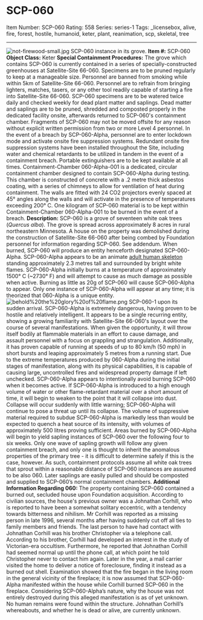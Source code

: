 # SCP-060
Item Number: SCP-060
Rating: 558
Series: series-1
Tags: _licensebox, alive, fire, forest, hostile, humanoid, keter, plant, reanimation, scp, skeletal, tree

---

![not-firewood-small.jpg](https://scp-wiki.wdfiles.com/local--files/scp-060/not-firewood-small.jpg)
SCP-060 instance in its grove.
**Item #:** SCP-060
**Object Class:** Keter
**Special Containment Procedures:** The grove which contains SCP-060 is currently contained in a series of specially-constructed greenhouses at Satellite-Site 66-060. Specimens are to be pruned regularly to keep at a manageable size.
Personnel are banned from smoking while within 5km of Satellite-Site 66-060. Personnel are to refrain from bringing lighters, matches, tasers, or any other tool readily capable of starting a fire into Satellite-Site 66-060.
SCP-060 specimens are to be watered twice daily and checked weekly for dead plant matter and saplings. Dead matter and saplings are to be pruned, shredded and composted properly in the dedicated facility onsite, afterwards returned to SCP-060's containment chamber. Fragments of SCP-060 may not be moved offsite for any reason without explicit written permission from two or more Level 4 personnel.
In the event of a breach by SCP-060-Alpha, personnel are to enter lockdown mode and activate onsite fire suppression systems. Redundant onsite fire suppression systems have been installed throughout the Site, including water and chemical retardants to be utilized in tandem in the event of a containment breach. Portable extinguishers are to be kept available at all times.
Containment-Chamber 060-Alpha-001 is a dedicated, circular containment chamber designed to contain SCP-060-Alpha during testing. This chamber is constructed of concrete with a .2 metre thick asbestos coating, with a series of chimneys to allow for ventilation of heat during containment. The walls are fitted with 24 CO2 projectors evenly spaced at 45° angles along the walls and will activate in the presence of temperatures exceeding 200° C. One kilogram of SCP-060 material is to be kept within Containment-Chamber 060-Alpha-001 to be burned in the event of a breach.
**Description:** SCP-060 is a grove of seventeen white oak trees (_Quercus alba_). The grove is spread across approximately 8 acres in rural northeastern Minnesota. A house on the property was demolished during the construction of Satellite-Site 66-060 after being combed by Foundation personnel for information regarding SCP-060. See addendum.
When burned, SCP-060 will produce an entity henceforth designated SCP-060-Alpha. SCP-060-Alpha appears to be an animate [adult human skeleton](/scp-2263) standing approximately 2.3 metres tall and surrounded by bright white flames. SCP-060-Alpha initially burns at a temperature of approximately 1500° C (~2730° F) and will attempt to cause as much damage as possible when active. Burning as little as 20g of SCP-060 will cause SCP-060-Alpha to appear. Only one instance of SCP-060-Alpha will appear at any time; it is theorized that 060-Alpha is a unique entity.
![behold%20the%20glory%20of%20flame.png](https://scp-wiki.wdfiles.com/local--files/scp-060/behold%20the%20glory%20of%20flame.png)
SCP-060-1 upon its sudden arrival.
SCP-060-Alpha is extremely dangerous, having proven to be hostile and relatively intelligent. It appears to be a single recurring entity, showing a growing familiarity with Satellite-Site 66-060's layout over the course of several manifestations. When given the opportunity, it will throw itself bodily at flammable materials in an effort to cause damage, and assault personnel with a focus on grappling and strangulation. Additionally, it has proven capable of running at speeds of up to 80 km/h (50 mph) in short bursts and leaping approximately 5 metres from a running start. Due to the extreme temperatures produced by 060-Alpha during the initial stages of manifestation, along with its physical capabilities, it is capable of causing large, uncontrolled fires and widespread property damage if left unchecked. SCP-060-Alpha appears to intentionally avoid burning SCP-060 when it becomes active.
If SCP-060-Alpha is introduced to a high enough volume of water or other flame-retardant material over a short amount of time, it will begin to weaken to the point that it will collapse into dust. Collapse will occur suddenly with little warning; SCP-060-Alpha will continue to pose a threat up until its collapse. The volume of suppressive material required to subdue SCP-060-Alpha is markedly less than would be expected to quench a heat source of its intensity, with volumes of approximately 500 litres proving sufficient.
Areas burned by SCP-060-Alpha will begin to yield sapling instances of SCP-060 over the following four to six weeks. Only one wave of sapling growth will follow any given containment breach, and only one is thought to inherit the anomalous properties of the primary tree - it is difficult to determine safely if this is the case, however. As such, containment protocols assume all white oak trees that sprout within a reasonable distance of SCP-060 instances are assumed to be also 060. Later saplings are easily pulled and should be composted and supplied to SCP-060’s normal containment chambers.
**Additional Information Regarding 060:** The property containing SCP-060 contained a burned out, secluded house upon Foundation acquisition. According to civilian sources, the house's previous owner was a Johnathan Corhill, who is reported to have been a somewhat solitary eccentric, with a tendency towards bitterness and nihilism. Mr Corhill was reported as a missing person in late 1996, several months after having suddenly cut off all ties to family members and friends.
The last person to have had contact with Johnathan Corhill was his brother Christopher via a telephone call. According to his brother, Corhill had developed an interest in the study of Victorian-era occultism. Furthermore, he reported that Johnathan Corhill had seemed normal up until the phone call, at which point he told Christopher never to contact him again. Later in the year, a mail carrier visited the home to deliver a notice of foreclosure, finding it instead as a burned out shell. Examination showed that the fire began in the living room in the general vicinity of the fireplace; it is now assumed that SCP-060-Alpha manifested within the house while Corhill burned SCP-060 in the fireplace. Considering SCP-060-Alpha’s nature, why the house was not entirely destroyed during this alleged manifestation is as of yet unknown. No human remains were found within the structure.
Johnathan Corhill’s whereabouts, and whether he is dead or alive, are currently unknown.